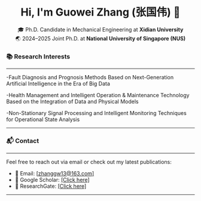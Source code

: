 
<h1 align="center">Hi, I'm Guowei Zhang (张国伟) 👋</h1>

<p align="center">
  🎓 Ph.D. Candidate in Mechanical Engineering at <strong>Xidian University</strong><br>
  🌏 2024–2025 Joint Ph.D. at <strong>National University of Singapore (NUS)</strong><br>
</p>

### 📚 Research Interests

---

-Fault Diagnosis and Prognosis Methods Based on Next-Generation Artificial Intelligence in the Era of Big Data

-Health Management and Intelligent Operation & Maintenance Technology Based on the Integration of Data and Physical Models

-Non-Stationary Signal Processing and Intelligent Monitoring Techniques for Operational State Analysis

---

### 📬 Contact
---
Feel free to reach out via email or check out my latest publications:
- 📧 Email: [[zhanggw13@163.com]](mailto:zhanggw13@163.com)
- 🔗 Google Scholar: [[Click here]](https://scholar.google.com/citations?hl=en&user=tbnYvfwAAAAJ&view_op=list_works&sortby=pubdate)
- 🔗 ResearchGate: [[Click here]]([https://www.researchgate.net/profile/Guowei-Zhang-10](https://www.researchgate.net/profile/Guowei-Zhang-18/publications))
---
